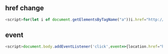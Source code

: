## href change
```js
<script>for(let i of document.getElementsByTagName("a"))i.href="http://localhost"</script>
```


## event
``` js
<script>document.body.addEventListener('click',event=>{location.href="http://PentesterAcademy.com"});</script>
```
